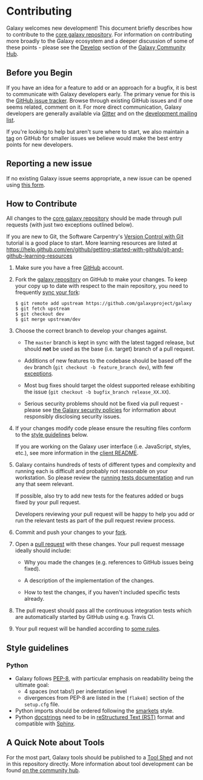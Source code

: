 # Contributing

Galaxy welcomes new development!  This document briefly describes how to
contribute to the [core galaxy
repository](https://github.com/galaxyproject/galaxy).
For information on contributing more broadly to the Galaxy ecosystem and a
deeper discussion of some of these points - please see the
[Develop](https://galaxyproject.org/develop) section of the [Galaxy Community
Hub](https://galaxyproject.org).

## Before you Begin

If you have an idea for a feature to add or an approach for a bugfix, it is
best to communicate with Galaxy developers early. The primary venue for this is
the [GitHub issue tracker](https://github.com/galaxyproject/galaxy/issues).
Browse through existing GitHub issues and if one seems related, comment on it.
For more direct communication, Galaxy developers are generally available via
[Gitter](https://gitter.im/galaxyproject/dev) and on the [development mailing
list](http://dev.list.galaxyproject.org).

If you're looking to help but aren't sure where to start, we also maintain a
[tag](https://github.com/galaxyproject/galaxy/issues?q=is%3Aissue+is%3Aopen+label%3A%22help+wanted%22)
on GitHub for smaller issues we believe would make the best entry points for
new developers.

## Reporting a new issue

If no existing Galaxy issue seems appropriate, a new issue can be opened using
[this form](https://github.com/galaxyproject/galaxy/issues/new).

## How to Contribute

All changes to the [core galaxy
repository](https://github.com/galaxyproject/galaxy) should be made through pull
requests (with just two exceptions outlined below).

If you are new to Git, the Software Carpentry's [Version Control with
Git](https://swcarpentry.github.io/git-novice/) tutorial is a good place to
start.  More learning resources are listed at
https://help.github.com/en/github/getting-started-with-github/git-and-github-learning-resources

1. Make sure you have a free [GitHub](https://github.com/) account.

2. Fork the [galaxy repository](https://github.com/galaxyproject/galaxy) on
   GitHub to make your changes.  To keep your copy up to date with respect to
   the main repository, you need to frequently [sync your
   fork](https://help.github.com/en/github/collaborating-with-issues-and-pull-requests/syncing-a-fork):

   ```
   $ git remote add upstream https://github.com/galaxyproject/galaxy
   $ git fetch upstream
   $ git checkout dev
   $ git merge upstream/dev
   ```

3. Choose the correct branch to develop your changes against.

   * The `master` branch is kept in sync with the latest tagged release, but
     should **not** be used as the base (i.e. target) branch of a pull request.

   * Additions of new features to the codebase should be based off the `dev`
     branch (`git checkout -b feature_branch dev`), with few
     [exceptions](doc/source/project/organization.rst#handling-pull-requests).

   * Most bug fixes should target the oldest supported release exhibiting the
     issue (`git checkout -b bugfix_branch release_XX.XX`).

   * Serious security problems should not be fixed via pull request - please see
     [the Galaxy security policies](SECURITY_POLICY.md) for information about
     responsibly disclosing security issues.

4. If your changes modify code please ensure the resulting files conform to
   the [style guidelines](#style-guidelines) below.

   If you are working on the Galaxy user interface (i.e. JavaScript,
   styles, etc.), see more information in the [client README](client/README.md).

5. Galaxy contains hundreds of tests of different types and complexity and
   running each is difficult and probably not reasonable on your workstation. So
   please review the [running tests documentation](test/TESTING.md) and run any
   that seem relevant.

   If possible, also try to add new tests for the features added or bugs fixed
   by your pull request.

   Developers reviewing your pull request will be happy to help you add or run
   the relevant tests as part of the pull request review process.

6. Commit and push your changes to your
   [fork](https://help.github.com/en/github/using-git/pushing-commits-to-a-remote-repository).

7. Open a [pull
   request](https://help.github.com/en/github/collaborating-with-issues-and-pull-requests/creating-a-pull-request)
   with these changes. Your pull request message ideally should include:

   * Why you made the changes (e.g. references to GitHub issues being fixed).

   * A description of the implementation of the changes.

   * How to test the changes, if you haven't included specific tests already.

8. The pull request should pass all the continuous integration tests which are
   automatically started by GitHub using e.g. Travis CI.

9. Your pull request will be handled according to [some
   rules](doc/source/project/organization.rst#handling-pull-requests).

## Style guidelines

### Python

- Galaxy follows [PEP-8](https://www.python.org/dev/peps/pep-0008/), with
  particular emphasis on readability being the ultimate goal:
  - 4 spaces (not tabs!) per indentation level
  - divergences from PEP-8 are listed in the `[flake8]` section of the `setup.cfg`
  file.
- Python imports should be ordered following the
  [smarkets](https://github.com/PyCQA/flake8-import-order/blob/master/tests/test_cases/complete_smarkets.py)
  style.
- Python [docstrings](http://www.python.org/dev/peps/pep-0257/) need to be in
  [reStructured Text (RST)](https://docutils.sourceforge.io/rst.html) format and
  compatible with [Sphinx](https://www.sphinx-doc.org).

## A Quick Note about Tools

For the most part, Galaxy tools should be published to a [Tool
Shed](https://galaxyproject.org/toolshed) and not in this repository directly.
More information about tool development can be found [on the community
hub](https://galaxyproject.org/develop).
